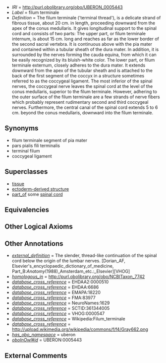  * *IRI* = http://purl.obolibrary.org/obo/UBERON_0005443
 * *Label* = filum terminale
 * *Definition* = The filum terminale ('terminal thread'), is a delicate strand of fibrous tissue, about 20 cm. in length, proceeding downward from the apex of the conus medullaris. It gives longitudinal support to the spinal cord and consists of two parts: The upper part, or filum terminale internum, is about 15 cm. long and reaches as far as the lower border of the second sacral vertebra. It is continuous above with the pia mater and contained within a tubular sheath of the dura mater. In addition, it is surrounded by the nerves forming the cauda equina, from which it can be easily recognized by its bluish-white color. The lower part, or filum terminale externum, closely adheres to the dura mater. It extends downward from the apex of the tubular sheath and is attached to the back of the first segment of the coccyx in a structure sometimes referred to as the coccygeal ligament. The most inferior of the spinal nerves, the coccygeal nerve leaves the spinal cord at the level of the conus medullaris, superior to the filum terminale. However, adhering to the outer surface of the filum terminale are a few strands of nerve fibers which probably represent rudimentary second and third coccygeal nerves. Furthermore, the central canal of the spinal cord extends 5 to 6 cm. beyond the conus medullaris, downward into the filum terminale.

## Synonyms

 * filum terminale segment of pia mater
 * pars pialis fili terminalis
 * terminal filum
 * coccygeal ligament

## Superclasses

 * [tissue](../../UBERON/79/UBERON_0000479.md)
 * [ectoderm-derived structure](../../UBERON/21/UBERON_0004121.md)
 * [part_of](../../BFO/50/BFO_0000050.md) some [spinal cord](../../UBERON/40/UBERON_0002240.md)

## Equivalencies


## Other Logical Axioms


## Other Annotations

 * *[external_definition](../../UBPROP/01/UBPROP_0000001.md)* = The slender, thread-like continuation of the spinal cord below the origin of the lumbar nerves. [Dorian_AF, Elsevier's_encyclopaedic_dictionary_of_medicine, Part_B:_Anatomy_(1988)_Amsterdam_etc.:_Elsevier][VHOG]
 * *[homologous_in](../../core#homologous/in/core#homologous_in.md)* = http://purl.obolibrary.org/obo/NCBITaxon_7742
 * *[database_cross_reference](../../ef/oboInOwl#hasDbXref.md)* = EHDAA2:0000510
 * *[database_cross_reference](../../ef/oboInOwl#hasDbXref.md)* = EHDAA:6686
 * *[database_cross_reference](../../ef/oboInOwl#hasDbXref.md)* = EMAPA:18220
 * *[database_cross_reference](../../ef/oboInOwl#hasDbXref.md)* = FMA:83977
 * *[database_cross_reference](../../ef/oboInOwl#hasDbXref.md)* = NeuroNames:1629
 * *[database_cross_reference](../../ef/oboInOwl#hasDbXref.md)* = SCTID:361344005
 * *[database_cross_reference](../../ef/oboInOwl#hasDbXref.md)* = VHOG:0000547
 * *[database_cross_reference](../../ef/oboInOwl#hasDbXref.md)* = Wikipedia:Filum_terminale
 * *[database_cross_reference](../../ef/oboInOwl#hasDbXref.md)* = http://upload.wikimedia.org/wikipedia/commons/f/f4/Gray662.png
 * *[has_obo_namespace](../../ce/oboInOwl#hasOBONamespace.md)* = uberon
 * *[oboInOwl#id](../../id/oboInOwl#id.md)* = UBERON:0005443

## External Comments

